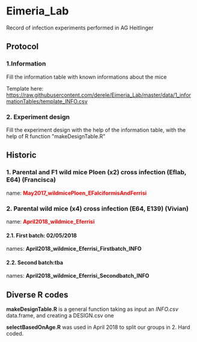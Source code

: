 # Eimeria_Lab
Record of infection experiments performed in AG Heitlinger

## Protocol

### 1.Information
Fill the information table with known informations about the mice

Template here: https://raw.githubusercontent.com/derele/Eimeria_Lab/master/data/1_informationTables/template_INFO.csv

### 2. Experiment design
Fill the experiment design with the help of the information table,
with the help of R function "makeDesignTable.R"

## Historic

### 1. Parental and F1 wild mice Ploen (x2) cross infection (Eflab, E64) (Francisca)
name: **<span style="color:red">May2017_wildmicePloen_EFalciformisAndFerrisi</span>**

### 2. Parental wild mice (x4) cross infection (E64, E139) (Vivian) 
name: **<span style="color:red">April2018_wildmice_Eferrisi</span>**

#### 2.1. First batch: 02/05/2018
names: **April2018_wildmice_Eferrisi_Firstbatch_INFO**

#### 2.2. Second batch:tba
names: **April2018_wildmice_Eferrisi_Secondbatch_INFO**

## Diverse R codes

**makeDesignTable.R** is a general function taking as input an *INFO.csv* data.frame,
and creating a DESIGN.csv one

**selectBasedOnAge.R** was used in April 2018 to split our groups in 2. Hard coded.
